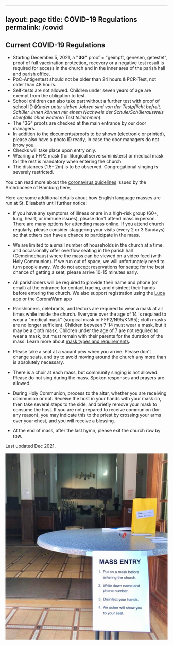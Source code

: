 
---
layout: page
title: COVID-19 Regulations
permalink: /covid
---

## Current COVID-19 Regulations

* Starting December 5, 2021, a **"3G"** proof = "geimpft,
genesen, getestet", proof of full vaccination protection, recovery or a negative test result is required for access in the church and in the inner area of the parish hall and parish office.
* PoC-Antigentest should not be older than 24 hours &amp; PCR-Test, not older than 48 hours. 
* Self-tests are not allowed. Children under seven years of age are exempt from the obligation to test. 
* School children can also take part without a further test with proof of school ID (*Kinder unter sieben Jahren sind von der Testpflicht befreit. Schüler_innen können mit einem Nachweis der Schule/Schülerausweis ebenfalls ohne weiteren Test teilnehmen*). 
* The &quot;3G&quot; proofs are checked at the main entrance by our door managers. 
* In addition to the documents/proofs to be shown (electronic or printed), please also have a photo ID ready, in case the door managers do not know you. 
* Checks will take place upon entry only. 
* Wearing a FFP2 mask (for liturgical servers/ministers) or medical mask for the rest is mandatory when entering the church. 
* The distances (1.5- 2m) is to be observed. Congregational singing is severely restricted.

You can read more about the [coronavirus guidelines](https://www.erzbistum-hamburg.de/Themenbereich-Corona_Coronavirus-Erzbistum-Hamburg) issued by the Archdiocese of Hamburg here,

Here are some additional details about how English language masses are run at St. Elisabeth until further notice:

* If you have any symptoms of illness or are in a high-risk group (60+, lung, heart, or immune issues), please don't attend mass in person.
There are many options for attending mass online.
If you attend church regularly, please consider staggering your visits (every 2 or 3 Sundays) so that others can have a chance to participate in the mass.

* We are limited to a small number of households in the church at a time, and occasionally offer overflow seating in the parish hall (Gemeindehaus) where the mass can be viewed on a video feed (with Holy Communion).
If we run out of space, we will unfortunately need to turn people away.
We do not accept reservations for seats; for the best chance of getting a seat, please arrive 10-15 minutes early.

* All parishioners will be required to provide their name and phone (or email) at the entrance for contact tracing, and disinfect their hands before entering the church. We also support registration using the [Luca](https://www.luca-app.de/) app or the [CoronaWarn](https://www.coronawarn.app/en/) app

* Parishioners, celebrants, and lectors are required to wear a mask at all times while inside the church.
Everyone over the age of 14 is required to wear a "medical mask" (surgical mask or FFP2/N95/KN95); cloth masks are no longer sufficient.
Children between 7-14 must wear a mask, but it may be a cloth mask.
Children under the age of 7 are not required to wear a mask, but must remain with their parents for the duration of the mass.
Learn more about [mask types and requirements](https://www.hamburg.de/corona-maske/14847194/medizinische-masken/).

* Please take a seat at a vacant pew when you arrive.
Please don't change seats, and try to avoid moving around the church any more than is absolutely necessary.

* There is a choir at each mass, but community singing is not allowed.
Please do not sing during the mass.
Spoken responses and prayers are allowed.

* During Holy Communion, process to the altar, whether you are receiving communion or not.
Receive the host in your hands with your mask on, then take several steps to the side, and briefly remove your mask to consume the host.
If you are not prepared to receive communion (for any reason), you may indicate this to the priest by crossing your arms over your chest, and you will receive a blessing.

* At the end of mass, after the last hymn, please exit the church row by row.

Last updated Dec 2021.

![Mass entrance during COVID-19](/assets/images/covid.png "Mass entrance during COVID-19")
